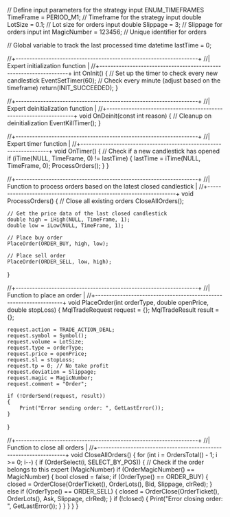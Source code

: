 // Define input parameters for the strategy
input ENUM_TIMEFRAMES TimeFrame = PERIOD_M1; // Timeframe for the strategy
input double LotSize = 0.1; // Lot size for orders
input double Slippage = 3; // Slippage for orders
input int MagicNumber = 123456; // Unique identifier for orders

// Global variable to track the last processed time
datetime lastTime = 0;

//+------------------------------------------------------------------+
//| Expert initialization function                                   |
//+------------------------------------------------------------------+
int OnInit()
{
    // Set up the timer to check every new candlestick
    EventSetTimer(60); // Check every minute (adjust based on the timeframe)
    return(INIT_SUCCEEDED);
}

//+------------------------------------------------------------------+
//| Expert deinitialization function                                 |
//+------------------------------------------------------------------+
void OnDeinit(const int reason)
{
    // Cleanup on deinitialization
    EventKillTimer();
}

//+------------------------------------------------------------------+
//| Expert timer function                                           |
//+------------------------------------------------------------------+
void OnTimer()
{
    // Check if a new candlestick has opened
    if (iTime(NULL, TimeFrame, 0) != lastTime)
    {
        lastTime = iTime(NULL, TimeFrame, 0);
        ProcessOrders();
    }
}

//+------------------------------------------------------------------+
//| Function to process orders based on the latest closed candlestick |
//+------------------------------------------------------------------+
void ProcessOrders()
{
    // Close all existing orders
    CloseAllOrders();
    
    // Get the price data of the last closed candlestick
    double high = iHigh(NULL, TimeFrame, 1);
    double low = iLow(NULL, TimeFrame, 1);

    // Place buy order
    PlaceOrder(ORDER_BUY, high, low);

    // Place sell order
    PlaceOrder(ORDER_SELL, low, high);
}

//+------------------------------------------------------------------+
//| Function to place an order                                      |
//+------------------------------------------------------------------+
void PlaceOrder(int orderType, double openPrice, double stopLoss)
{
    MqlTradeRequest request = {};
    MqlTradeResult result = {};

    request.action = TRADE_ACTION_DEAL;
    request.symbol = Symbol();
    request.volume = LotSize;
    request.type = orderType;
    request.price = openPrice;
    request.sl = stopLoss;
    request.tp = 0; // No take profit
    request.deviation = Slippage;
    request.magic = MagicNumber;
    request.comment = "Order";

    if (!OrderSend(request, result))
    {
        Print("Error sending order: ", GetLastError());
    }
}

//+------------------------------------------------------------------+
//| Function to close all orders                                    |
//+------------------------------------------------------------------+
void CloseAllOrders()
{
    for (int i = OrdersTotal() - 1; i >= 0; i--)
    {
        if (OrderSelect(i, SELECT_BY_POS))
        {
            // Check if the order belongs to this expert (MagicNumber)
            if (OrderMagicNumber() == MagicNumber)
            {
                bool closed = false;
                if (OrderType() == ORDER_BUY)
                {
                    closed = OrderClose(OrderTicket(), OrderLots(), Bid, Slippage, clrRed);
                }
                else if (OrderType() == ORDER_SELL)
                {
                    closed = OrderClose(OrderTicket(), OrderLots(), Ask, Slippage, clrRed);
                }
                if (!closed)
                {
                    Print("Error closing order: ", GetLastError());
                }
            }
        }
    }
}
